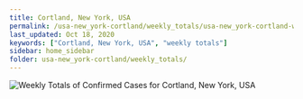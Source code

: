 ```yaml
---
title: Cortland, New York, USA
permalink: /usa-new_york-cortland/weekly_totals/usa-new_york-cortland-weekly_totals.html
last_updated: Oct 18, 2020
keywords: ["Cortland, New York, USA", "weekly totals"]
sidebar: home_sidebar
folder: usa-new_york-cortland/weekly_totals/
---
```


![Weekly Totals of Confirmed Cases for Cortland, New York, USA](/images/graphs/usa-new_york-cortland-weekly_totals_graph.png)
